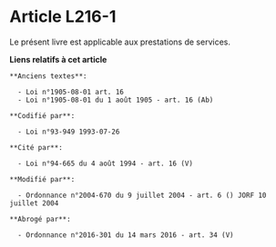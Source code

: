 # Article L216-1

Le présent livre est applicable aux prestations de services.

**Liens relatifs à cet article**

	**Anciens textes**:

	  - Loi n°1905-08-01 art. 16
	  - Loi n°1905-08-01 du 1 août 1905 - art. 16 (Ab)

	**Codifié par**:

	  - Loi n°93-949 1993-07-26

	**Cité par**:

	  - Loi n°94-665 du 4 août 1994 - art. 16 (V)

	**Modifié par**:

	  - Ordonnance n°2004-670 du 9 juillet 2004 - art. 6 () JORF 10 juillet 2004

	**Abrogé par**:

	  - Ordonnance n°2016-301 du 14 mars 2016 - art. 34 (V)
